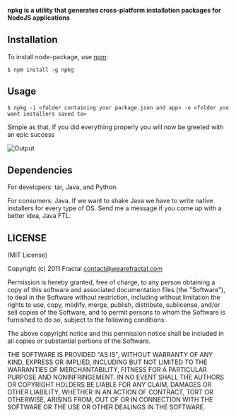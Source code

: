 **npkg is a utility that generates cross-platform installation packages for NodeJS applications**

## Installation
    
To install node-package, use [npm](http://github.com/isaacs/npm):

    $ npm install -g npkg

## Usage

    $ npkg -i <folder containing your package.json and app> -o <folder you want installers saved to>

Simple as that. If you did everything properly you will now be greeted with an epic success

![Output](http://i.imgur.com/Y1wBs.png)

## Dependencies

For developers:
tar, Java, and Python.

For consumers:
Java. If we want to shake Java we have to write native installers for every type of OS. Send me a message if you come up with a better idea, Java FTL.

## LICENSE

(MIT License)

Copyright (c) 2011 Fractal <contact@wearefractal.com>

Permission is hereby granted, free of charge, to any person obtaining
a copy of this software and associated documentation files (the
"Software"), to deal in the Software without restriction, including
without limitation the rights to use, copy, modify, merge, publish,
distribute, sublicense, and/or sell copies of the Software, and to
permit persons to whom the Software is furnished to do so, subject to
the following conditions:

The above copyright notice and this permission notice shall be
included in all copies or substantial portions of the Software.

THE SOFTWARE IS PROVIDED "AS IS", WITHOUT WARRANTY OF ANY KIND,
EXPRESS OR IMPLIED, INCLUDING BUT NOT LIMITED TO THE WARRANTIES OF
MERCHANTABILITY, FITNESS FOR A PARTICULAR PURPOSE AND
NONINFRINGEMENT. IN NO EVENT SHALL THE AUTHORS OR COPYRIGHT HOLDERS BE
LIABLE FOR ANY CLAIM, DAMAGES OR OTHER LIABILITY, WHETHER IN AN ACTION
OF CONTRACT, TORT OR OTHERWISE, ARISING FROM, OUT OF OR IN CONNECTION
WITH THE SOFTWARE OR THE USE OR OTHER DEALINGS IN THE SOFTWARE.
